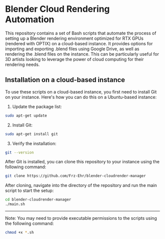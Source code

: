 # Blender Cloud Rendering Automation

This repository contains a set of Bash scripts that automate the process of setting up a Blender rendering environment optimized for RTX GPUs (rendered with OPTIX) on a cloud-based instance. It provides options for importing and exporting .blend files using Google Drive, as well as rendering the .blend files on the instance. This can be particularly useful for 3D artists looking to leverage the power of cloud computing for their rendering needs.

## Installation on a cloud-based instance

To use these scripts on a cloud-based instance, you first need to install Git on your instance. Here's how you can do this on a Ubuntu-based instance:

1. Update the package list:

```bash
sudo apt-get update
```

2. Install Git:

```bash
sudo apt-get install git
```

3. Verify the installation:

```bash
git --version
```

After Git is installed, you can clone this repository to your instance using the following command:

```bash
git clone https://github.com/Frz-Ehr/blender-cloudrender-manager
```

After cloning, navigate into the directory of the repository and run the main script to start the setup:

```bash
cd blender-cloudrender-manager
./main.sh
```

---

Note: You may need to provide executable permissions to the scripts using the following command:

```bash
chmod +x *.sh
```
